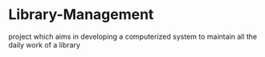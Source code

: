 # Library-Management
project which aims in developing a computerized system to maintain all the daily work of a library
